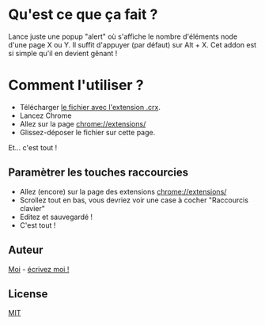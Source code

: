 # Qu'est ce que ça fait ?
Lance juste une popup "alert" où s'affiche le nombre d'éléments node d'une page X ou Y. Il suffit d'appuyer (par défaut) sur Alt + X. Cet addon est si simple qu'il en devient gênant !

# Comment l'utiliser ?

* Télécharger [le fichier avec l'extension .crx](https://github.com/korvus/Counter-DOM-Element/blob/master/dce.crx).
* Lancez Chrome
* Allez sur la page [chrome://extensions/](chrome://extensions/)
* Glissez-déposer le fichier sur cette page.

Et... c'est tout !

## Paramètrer les touches raccourcies
* Allez (encore) sur la page des extensions [chrome://extensions/](chrome://extensions/)
* Scrollez tout en bas, vous devriez voir une case à cocher "Raccourcis clavier"
* Editez et sauvegardé !
* C'est tout !

## Auteur
[Moi](simonertel.net) - [écrivez moi !](ecrivez.moi@simonertel.net)

## License
[MIT](https://fr.wikipedia.org/wiki/MIT_License)